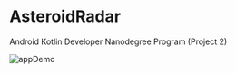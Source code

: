 # AsteroidRadar
 
Android Kotlin Developer Nanodegree Program (Project 2)

![appDemo](https://user-images.githubusercontent.com/18463828/125201967-70e7f980-e23f-11eb-9bd2-b969969b7b20.gif)
